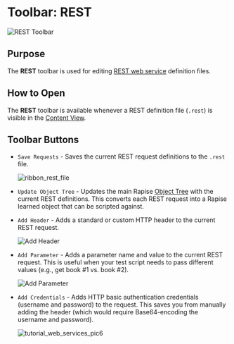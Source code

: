 # Toolbar: REST

![REST Toolbar](./img/toolbar_rest1.png)

## Purpose

The **REST** toolbar is used for editing [REST web service](rest_web_service.md) definition files.

## How to Open

The **REST** toolbar is available whenever a REST definition file (`.rest`) is visible in the [Content View](content_view.md).

## Toolbar Buttons

*   `Save Requests` - Saves the current REST request definitions to the `.rest` file.

    ![ribbon\_rest\_file](./img/toolbar_rest_save.png)

*   `Update Object Tree` - Updates the main Rapise [Object Tree](object_tree.md) with the current REST definitions. This converts each REST request into a Rapise learned object that can be scripted against.

*   `Add Header` - Adds a standard or custom HTTP header to the current REST request.

    ![Add Header](./img/tutorial_web_services_rest9.png)

*   `Add Parameter` - Adds a parameter name and value to the current REST request. This is useful when your test script needs to pass different values (e.g., get book #1 vs. book #2).

    ![Add Parameter](./img/tutorial_web_services_rest16.png)

*   `Add Credentials` - Adds HTTP basic authentication credentials (username and password) to the request. This saves you from manually adding the header (which would require Base64-encoding the username and password).

    ![tutorial\_web\_services\_pic6](./img/tutorial_web_services_rest6.png)